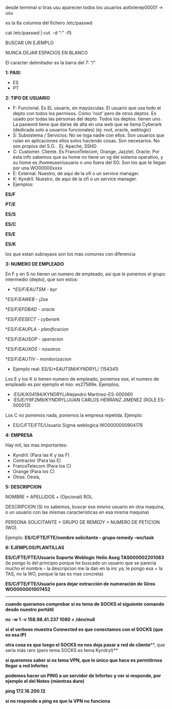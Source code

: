 
desde terminal si tiras usu aparecen todos los usuarios
aotlxterep00001 -> usu

es la 6a columna del fichero /etc/passwd

cat /etc/passwd | cut  -d “:” -f5

BUSCAR UN EJEMPLO

NUNCA DEJAR ESPACIOS EN BLANCO

El caracter delimitador es la barra del 7: “/”

**1: PAIS:** 

- ES
- PT

**2: TIPO DE USUARIO**

- F: Funcional. Es EL usuario, en mayúsculas. El usuario que usa todo el depto con todos los permisos. Como 'root' pero de otros deptos. Es usado por todas las personas del depto. Todos los deptos. tienen uno. La pasword tiene que darse de alta en una web que se llama Cyberark (dedicada solo a usuarios funcionales) (ej: root, oracle, weblogic)
- S: Subsistema / Servicios: No se loga nadie con ellos. Son usuarios que rulan en aplicaciones ellos solos haciendo cosas. Son necesarios. No son propios del S.O. . Ej: Apache, SSHD
- C: Customer. Cliente. Es FranceTelecom, Orange, Jazztel, Oracle. Por esta info sabemos que su home no tiene un vg del sistema operativo, y su home es /homeuser/usuario o uno fuera del SO. Son los que te llegan por una WO00000xxxx
- E: External. Nuestro, de aqui de la ofi o un service manager.
- K: Kyndril. Nuestro, de aqui de la ofi o un service manager.
- Ejemplos:

**ES/F**

**PT/E**

**ES/S**

**ES/C**

**ES/E**

**ES/K**

los que estan subrayaos son los mas comunes con diferencia

**3: NUMERO DE EMPLEADO**

En F y en S no tienen un numero de empleado, asi que le ponemos el grupo intermedio (depto), que son estos: 

- **ES/F/*EAUTSM - byr**

**ES/F/*EAWEB - j2ee**

**ES/F/*EFDBAD - oracle**

**ES/F/*EESECT - cyberark**

**ES/F/*EAUPLA - planificacion**

**ES/F/*EAUSOP - operacion**

**ES/F/*EAUXOS - nosotros**

**ES/F/*EAUTIV - monitorizacion**

- Ejemplo real: ES/S/*EAUTSM/KYNDRYL/ (154341)

Los E y los K si tienen numero de empleado, ponemos ese, el numero de empleado es por ejemplo el mio: es27589e. Ejemplos;

- :ES/K/K04194/KYNDRYL/Alejandro Martinez-ES-000060
- :ES/E/Y9F2M9/KYNDRYL/JUAN CARLOS HERRANZ JIMENEZ (ROLE ES-000013)

Los C no ponemos nada, ponemos la empresa repetida. Ejemplo:

- ES/C/FTE/FTE/Usuario Sigma weblogica WO0000000904176 

**4: EMPRESA**

Hay mil, las mas importantes:

- Kyndril: (Para las K y las F)
- Contractor (Para las E)
- FranceTelecom (Para los C)
- Orange (Para los C)
- Otras: Oesia, 

**5: DESCRIPCION**

NOMBRE + APELLIDOS + (Opcional) ROL. 

DESCRIPCION (Si no sabemos, buscar ese mismo usuario en otra maquina, o un usuario con las mismas características en esa misma maquina)

PERSONA SOLICITANTE + GRUPO DE REMEDY + NUMERO DE PETICION (WO).

Ejemplo: **ES/C/FTE/FTE/nombre solicitante - grupo remedy -wo/task**

**6: EJEMPLOS/PLANTILLAS**

**ES/C/FTE/FTE/Usuario Soporte Weblogic Helio Aseg TAS000002201083** (le pongo lo del principio porque he buscado un usuario que se parecia mucho el nombre - la descripcion me la dan en la inc ya, le pongo esa + la TAS, no la WO, porque la tas es mas concreta)

**ES/C/FTE/FTE/Usuario para dejar extracción de numeración de Giros WO0000001007452**

*******************************************************************

**cuando queramos comprobar si es tema de SOCKS el siguiente comando desde nuestro portátil**

**nc -w 1 -v 158.98.41.237 1080 < /dev/null**

**si el verbose muestra Connected es que conectamos con el SOCKS (que es esa IP)**

**otra cosa es que luego el SOCKS no nos deja pasar a** **red de cliente****, que sería más raro (pero tema SOCKS es tema Kyndryl)**

**si queremos saber si es tema VPN, que lo único que hace es permitirnos llegar a** **red Infortec**

**podemos hacer un PING a un servidor de Infortec y ver si responde, por ejemplo el del Notes (mientras dure)**

**ping 172.16.200.12**

**si no responde a ping es que la VPN no funciona**
